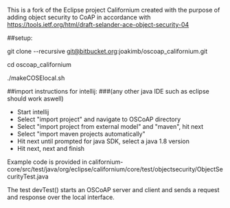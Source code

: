 This is a fork of the Eclipse project Californium created with the purpose of adding object security to CoAP in accordance with https://tools.ietf.org/html/draft-selander-ace-object-security-04

##setup:

git clone --recursive git@bitbucket.org:joakimb/oscoap_californium.git

cd oscoap_californium

./makeCOSElocal.sh

##import instructions for intellij: 
###(any other java IDE such as eclipse should work aswell)

* Start intellij
* Select "import project" and navigate to OSCoAP directory
* Select "import project from external model" and "maven", hit next
* Select "import maven projects automatically"
* Hit next until prompted for java SDK, select a java 1.8 version
* Hit next, next and finish

Example code is provided in californium-core/src/test/java/org/eclipse/californium/core/test/objectsecurity/ObjectSecurityTest.java

The test devTest() starts an OSCoAP server and client and sends a request and response over the local interface.


